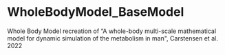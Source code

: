 # WholeBodyModel_BaseModel
Whole Body Model recreation of “A whole-body multi-scale mathematical model for dynamic simulation of the metabolism in man", Carstensen et al. 2022
